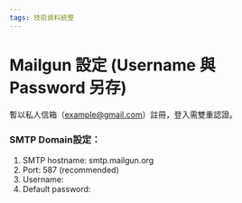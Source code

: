 ```yaml
---
tags: 技術資料統整
---
```



# Mailgun 設定 (Username 與 Password 另存)

暫以私人信箱（example@gmail.com）註冊，登入需雙重認證。

### SMTP Domain設定：
1. SMTP hostname: smtp.mailgun.org
2. Port: 587 (recommended)
3. Username: 
4. Default password: 


